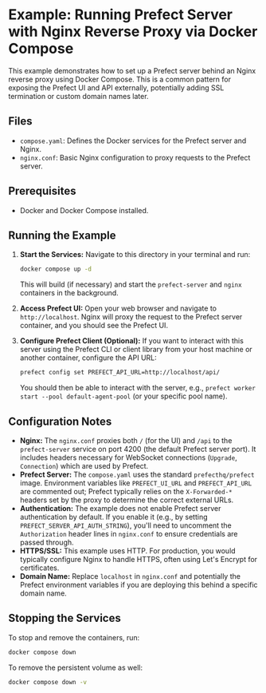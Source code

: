 # Example: Running Prefect Server with Nginx Reverse Proxy via Docker Compose

This example demonstrates how to set up a Prefect server behind an Nginx reverse proxy using Docker Compose. This is a common pattern for exposing the Prefect UI and API externally, potentially adding SSL termination or custom domain names later.

## Files

*   `compose.yaml`: Defines the Docker services for the Prefect server and Nginx.
*   `nginx.conf`: Basic Nginx configuration to proxy requests to the Prefect server.

## Prerequisites

*   Docker and Docker Compose installed.

## Running the Example

1.  **Start the Services:**
    Navigate to this directory in your terminal and run:
    ```bash
    docker compose up -d
    ```
    This will build (if necessary) and start the `prefect-server` and `nginx` containers in the background.

2.  **Access Prefect UI:**
    Open your web browser and navigate to `http://localhost`. Nginx will proxy the request to the Prefect server container, and you should see the Prefect UI.

3.  **Configure Prefect Client (Optional):**
    If you want to interact with this server using the Prefect CLI or client library from your host machine or another container, configure the API URL:
    ```bash
    prefect config set PREFECT_API_URL=http://localhost/api/
    ```
    You should then be able to interact with the server, e.g., `prefect worker start --pool default-agent-pool` (or your specific pool name).

## Configuration Notes

*   **Nginx:** The `nginx.conf` proxies both `/` (for the UI) and `/api` to the `prefect-server` service on port 4200 (the default Prefect server port). It includes headers necessary for WebSocket connections (`Upgrade`, `Connection`) which are used by Prefect.
*   **Prefect Server:** The `compose.yaml` uses the standard `prefecthq/prefect` image. Environment variables like `PREFECT_UI_URL` and `PREFECT_API_URL` are commented out; Prefect typically relies on the `X-Forwarded-*` headers set by the proxy to determine the correct external URLs.
*   **Authentication:** The example does not enable Prefect server authentication by default. If you enable it (e.g., by setting `PREFECT_SERVER_API_AUTH_STRING`), you'll need to uncomment the `Authorization` header lines in `nginx.conf` to ensure credentials are passed through.
*   **HTTPS/SSL:** This example uses HTTP. For production, you would typically configure Nginx to handle HTTPS, often using Let's Encrypt for certificates.
*   **Domain Name:** Replace `localhost` in `nginx.conf` and potentially the Prefect environment variables if you are deploying this behind a specific domain name.

## Stopping the Services

To stop and remove the containers, run:
```bash
docker compose down
```
To remove the persistent volume as well:
```bash
docker compose down -v
``` 